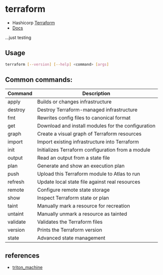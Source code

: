 # terraform
- Hashicorp [Terraform](https://www.terraform.io)
- [Docs](https://www.terraform.io/docs/index.html)

...just testing

## Usage
```bash
terraform [--version] [--help] <command> [args]
```

## Common commands:
Command           | Description
------------------|-------------------------------------------------------------
apply             | Builds or changes infrastructure
destroy           | Destroy Terraform-managed infrastructure
fmt               | Rewrites config files to canonical format
get               | Download and install modules for the configuration
graph             | Create a visual graph of Terraform resources
import            | Import existing infrastructure into Terraform
init              | Initializes Terraform configuration from a module
output            | Read an output from a state file
plan              | Generate and show an execution plan
push              | Upload this Terraform module to Atlas to run
refresh           | Update local state file against real resources
remote            | Configure remote state storage
show              | Inspect Terraform state or plan
taint             | Manually mark a resource for recreation
untaint           | Manually unmark a resource as tainted
validate          | Validates the Terraform files
version           | Prints the Terraform version
state             | Advanced state management

## references
- [triton_machine](https://www.terraform.io/docs/providers/triton/r/triton_machine.html)
